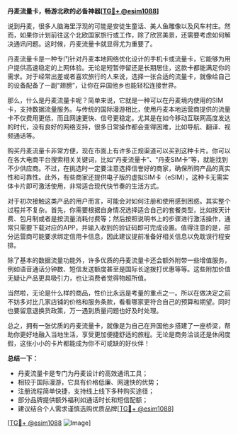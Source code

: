 **丹麦流量卡，畅游北欧的必备神器[[TG💪+ @esim1088](https://t.me/s/esim1088)]**

说到丹麦，很多人脑海里浮现的可能是安徒生童话、美人鱼雕像以及风车村庄。然而，如果你计划前往这个北欧国家旅行或工作，除了欣赏美景，还需要考虑如何解决通讯问题。这时候，丹麦流量卡就显得尤为重要了。

丹麦流量卡是一种专门针对丹麦本地网络优化设计的手机卡或流量卡，它能够为用户提供高速稳定的上网体验。无论是短暂停留还是长期居住，这款卡都能满足你的需求。对于经常出差或者喜欢旅行的人来说，选择一张合适的流量卡，就像给自己的设备配备了一副“翅膀”，让你在异国他乡也能轻松连接世界。

那么，什么是丹麦流量卡呢？简单来说，它就是一种可以在丹麦境内使用的SIM卡，支持数据流量服务。与传统的国际漫游相比，使用丹麦本地运营商提供的流量卡不仅费用更低，而且网速更快、信号更稳定。尤其是在如今移动互联网高度发达的时代，没有良好的网络支持，很多日常操作都会变得困难，比如导航、翻译、视频通话等。

购买丹麦流量卡非常方便，现在市面上有许多正规渠道可以买到这种卡片。你可以在各大电商平台搜索相关关键词，比如“丹麦流量卡”、“丹麦SIM卡”等，就能找到不少供应商。不过，在挑选时一定要注意选择信誉好的商家，确保所购产品的真实性和可靠性。此外，有些商家还提供电子版的虚拟SIM卡（eSIM），这种卡无需实体卡片即可激活使用，非常适合现代快节奏的生活方式。

对于初次接触这类产品的用户而言，可能会对如何注册和使用感到困惑。其实整个过程并不复杂。首先，你需要根据自身情况选择适合自己的套餐类型，比如按天计费、包月制或者是按流量消耗付费等；然后按照说明书上的步骤进行激活操作，通常只需要下载对应的APP，并输入收到的验证码即可完成设置。值得注意的是，部分运营商可能要求绑定信用卡信息，因此建议提前准备好相关信息以免耽误行程安排。

除了基本的数据流量功能外，许多优质的丹麦流量卡还会额外附带一些增值服务，例如语音通话分钟数、短信发送额度甚至是国际长途拨打优惠等等。这些附加价值无疑让产品更具吸引力，也让消费者觉得物超所值。

当然啦，无论是什么样的商品，性价比永远是考量的重点之一。所以在做决定之前不妨多对比几家店铺的价格和服务条款，看看哪家更符合自己的预算和期望。同时也要留意退换货政策，万一遇到质量问题也好及时处理。

总之，拥有一张优质的丹麦流量卡，就像是为自己在异国他乡搭建了一座桥梁，帮助你更好地融入当地生活，享受更加便捷舒适的旅程。无论是商务洽谈还是休闲度假，这张小小的卡片都能成为你不可或缺的好伙伴！

**总结一下：**
- 丹麦流量卡是专门为丹麦设计的高效通讯工具；
- 相较于国际漫游，它具有价格低廉、网速快的优势；
- 注册流程简单快捷，支持线上线下多种购买途径；
- 部分品牌提供额外福利如通话时长和短信配额；
- 建议结合个人需求谨慎选购优质品牌[[TG💪+ @esim1088](https://t.me/s/esim1088)] 

[[TG💪+ @esim1088](https://t.me/s/esim1088) ![Image](https://i.postimg.cc/4NQfJmqS/Snipaste-2025-05-13-00-14-12.png)]